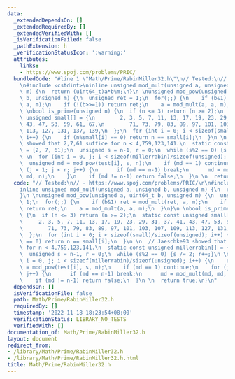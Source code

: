 ```yaml
---
data:
  _extendedDependsOn: []
  _extendedRequiredBy: []
  _extendedVerifiedWith: []
  _isVerificationFailed: false
  _pathExtension: h
  _verificationStatusIcon: ':warning:'
  attributes:
    links:
    - https://www.spoj.com/problems/PRIC/
  bundledCode: "#line 1 \"Math/Prime/RabinMiller32.h\"\n// Tested:\n// - https://www.spoj.com/problems/PRIC/\n\
    \n#include <cstdint>\ninline unsigned mod_mult(unsigned a, unsigned b, unsigned\
    \ m) {\n  return (uint64_t)a*b%m;\n}\n \nunsigned mod_pow(unsigned a, uint64_t\
    \ b, unsigned m) {\n  unsigned ret = 1;\n  for(;;) {\n    if (b&1) ret = mod_mult(ret,\
    \ a, m);\n    if (!(b>>=1)) return ret;\n    a = mod_mult(a, a, m);\n  }\n}\n\
    \ \nbool is_prime(unsigned n) {\n  if (n <= 3) return (n >= 2);\n  static const\
    \ unsigned small[] = {\n        2, 3, 5, 7, 11, 13, 17, 19, 23, 29, 31, 37, 41,\
    \ 43, 47, 53, 59, 61, 67,\n        71, 73, 79, 83, 89, 97, 101, 103, 107, 109,\
    \ 113, 127, 131, 137, 139,\n  };\n  for (int i = 0; i < sizeof(small)/sizeof(unsigned);\
    \ i++) {\n    if (n%small[i] == 0) return n == small[i];\n  }\n \n  // Jaeschke93\
    \ showed that 2,7,61 suffice for n < 4,759,123,141.\n  static const unsigned millerrabin[]\
    \ = {2, 7, 61};\n  unsigned s = n-1, r = 0;\n  while (s%2 == 0) {s /= 2; r++;}\n\
    \ \n  for (int i = 0, j; i < sizeof(millerrabin)/sizeof(unsigned); i++) {\n  \
    \  unsigned md = mod_pow(test[i], s, n);\n    if (md == 1) continue;\n    for\
    \ (j = 1; j < r; j++) {\n      if (md == n-1) break;\n      md = mod_mult(md,\
    \ md, n);\n    }\n    if (md != n-1) return false;\n  }\n \n  return true;\n}\n"
  code: "// Tested:\n// - https://www.spoj.com/problems/PRIC/\n\n#include <cstdint>\n\
    inline unsigned mod_mult(unsigned a, unsigned b, unsigned m) {\n  return (uint64_t)a*b%m;\n\
    }\n \nunsigned mod_pow(unsigned a, uint64_t b, unsigned m) {\n  unsigned ret =\
    \ 1;\n  for(;;) {\n    if (b&1) ret = mod_mult(ret, a, m);\n    if (!(b>>=1))\
    \ return ret;\n    a = mod_mult(a, a, m);\n  }\n}\n \nbool is_prime(unsigned n)\
    \ {\n  if (n <= 3) return (n >= 2);\n  static const unsigned small[] = {\n   \
    \     2, 3, 5, 7, 11, 13, 17, 19, 23, 29, 31, 37, 41, 43, 47, 53, 59, 61, 67,\n\
    \        71, 73, 79, 83, 89, 97, 101, 103, 107, 109, 113, 127, 131, 137, 139,\n\
    \  };\n  for (int i = 0; i < sizeof(small)/sizeof(unsigned); i++) {\n    if (n%small[i]\
    \ == 0) return n == small[i];\n  }\n \n  // Jaeschke93 showed that 2,7,61 suffice\
    \ for n < 4,759,123,141.\n  static const unsigned millerrabin[] = {2, 7, 61};\n\
    \  unsigned s = n-1, r = 0;\n  while (s%2 == 0) {s /= 2; r++;}\n \n  for (int\
    \ i = 0, j; i < sizeof(millerrabin)/sizeof(unsigned); i++) {\n    unsigned md\
    \ = mod_pow(test[i], s, n);\n    if (md == 1) continue;\n    for (j = 1; j < r;\
    \ j++) {\n      if (md == n-1) break;\n      md = mod_mult(md, md, n);\n    }\n\
    \    if (md != n-1) return false;\n  }\n \n  return true;\n}\n"
  dependsOn: []
  isVerificationFile: false
  path: Math/Prime/RabinMiller32.h
  requiredBy: []
  timestamp: '2022-11-18 18:23:54+08:00'
  verificationStatus: LIBRARY_NO_TESTS
  verifiedWith: []
documentation_of: Math/Prime/RabinMiller32.h
layout: document
redirect_from:
- /library/Math/Prime/RabinMiller32.h
- /library/Math/Prime/RabinMiller32.h.html
title: Math/Prime/RabinMiller32.h
---
```

